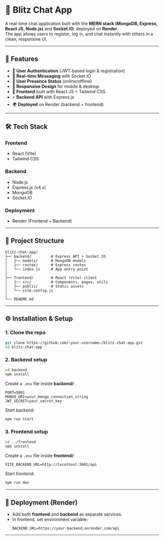 # 💬 Blitz Chat App

A real-time chat application built with the **MERN stack (MongoDB, Express, React JS, Node.js)** and **Socket.IO**, deployed on **Render**.  
The app allows users to register, log in, and chat instantly with others in a clean, responsive UI.

---

## 🚀 Features

- 🔐 **User Authentication** (JWT-based login & registration)
- 💬 **Real-time Messaging** with Socket.IO
- 👤 **User Presence Status** (online/offline)
- 📱 **Responsive Design** for mobile & desktop
- 🎨 **Frontend** built with React JS + Tailwind CSS
- ⚡ **Backend API** with Express.js
- 🌍 **Deployed** on Render (backend + frontend)

---

## 🛠️ Tech Stack

### Frontend
- React (Vite)
- Tailwind CSS

### Backend
- Node.js
- Express.js (v4.x)
- MongoDB
- Socket.IO

### Deployment
- Render (Frontend + Backend)

---

## 📂 Project Structure

```
blitz-chat-app/
├── backend/         # Express API + Socket.IO
│   ├── models/      # MongoDB models
│   ├── routes/      # Express routes
│   └── index.js     # App entry point
│
├── frontend/        # React (Vite) client
│   ├── src/         # Components, pages, utils
│   ├── public/      # Static assets
│   └── vite.config.js
│
└── README.md
```

---

## ⚙️ Installation & Setup

### 1. Clone the repo
```bash
git clone https://github.com/<your-username>/blitz-chat-app.git
cd blitz-chat-app
```

### 2. Backend setup
```bash
cd backend
npm install
```
Create a `.env` file inside **backend/**:
```env
PORT=5001
MONGO_URI=your_mongo_connection_string
JWT_SECRET=your_secret_key
```

Start backend:
```bash
npm run start
```

### 3. Frontend setup
```bash
cd ../frontend
npm install
```
Create a `.env` file inside **frontend/**:
```env
VITE_BACKEND_URL=http://localhost:5001/api
```

Start frontend:
```bash
npm run dev
```

---

## 🚀 Deployment (Render)

- Add both **frontend** and **backend** as separate services.
- In frontend, set environment variable:
  ```env
  BACKEND_URL=https://your-backend.onrender.com/api
  ```
---

<!-- ## 👨‍💻 Author
Developed by [Zankhan Dhar](https://github.com/sys0ut-z) 🚀 -->
